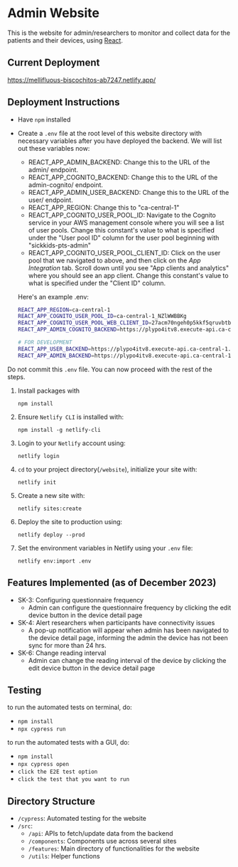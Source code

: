 # Admin Website
This is the website for admin/researchers to monitor and collect data for the patients and their devices, using [React](https://reactjs.org/).

## Current Deployment
https://mellifluous-biscochitos-ab7247.netlify.app/

## Deployment Instructions
- Have `npm` installed
- Create a `.env` file at the root level of this website directory with necessary variables after you have deployed the backend. We will list out these variables now:
   - REACT_APP_ADMIN_BACKEND: Change this to the URL of the admin/ endpoint.
   - REACT_APP_COGNITO_BACKEND: Change this to the URL of the admin-cognito/ endpoint.
   - REACT_APP_ADMIN_USER_BACKEND: Change this to the URL of the user/ endpoint.
   - REACT_APP_REGION: Change this to "ca-central-1"
   - REACT_APP_COGNITO_USER_POOL_ID: Navigate to the Cognito service in your AWS management console where you will see a list of user pools. Change this constant's value to what is specified under the "User pool ID" column for the user pool beginning with "sickkids-pts-admin"
   - REACT_APP_COGNITO_USER_POOL_CLIENT_ID: Click on the user pool that we navigated to above, and then click on the *App Integration* tab. Scroll down until you see "App clients and analytics" where you should see an app client. Change this constant's value to what is specified under the "Client ID" column.

   Here's an example .env:

   ```bash
   REACT_APP_REGION=ca-central-1
   REACT_APP_COGNITO_USER_POOL_ID=ca-central-1_NZlWWBBKg
   REACT_APP_COGNITO_USER_POOL_WEB_CLIENT_ID=27acm70ngeh0p5kkf5qruvbtbo
   REACT_APP_ADMIN_COGNITO_BACKEND=https://plypo4itv8.execute-api.ca-central-1.amazonaws.com/dev/admin-cognito

   # FOR DEVELOPMENT
   REACT_APP_USER_BACKEND=https://plypo4itv8.execute-api.ca-central-1.amazonaws.com/dev/users
   REACT_APP_ADMIN_BACKEND=https://plypo4itv8.execute-api.ca-central-1.amazonaws.com/dev/admin
   ```

Do not commit this `.env` file. You can now proceed with the rest of the steps.

1. Install packages with
   ```
   npm install
   ```
2. Ensure `Netlify CLI` is installed with:
    ```
    npm install -g netlify-cli
    ```
3. Login to your `Netlify` account using:
    ```
    netlify login
    ```
4. `cd` to your project directory(`/website`), initialize your site with:
   ```
   netlify init
   ```
5. Create a new site with:
   ```
   netlify sites:create
   ```
6. Deploy the site to production using:
   ```
   netlify deploy --prod
   ```
7. Set the environment variables in Netlify using your `.env` file:
   ```
   netlify env:import .env
   ```

## Features Implemented (as of December 2023)
- SK-3: Configuring questionnaire frequency
  - Admin can configure the questionnaire frequency by clicking the edit device button in the device detail page
- SK-4: Alert researchers when participants have connectivity issues
  - A pop-up notification will appear when admin has been navigated to the device detail page, informing the admin the device has not been sync for more than 24 hrs.
- SK-6: Change reading interval
  - Admin can change the reading interval of the device by clicking the edit device button in the device detail page

## Testing

to run the automated tests on terminal, do:
- `npm install`
- `npx cypress run`

to run the automated tests with a GUI, do:
- `npm install`
- `npx cypress open`
- `click the E2E test option`
- `click the test that you want to run`


## Directory Structure
- `/cypress`: Automated testing for the website
- `/src`:
  - `/api`: APIs to fetch/update data from the backend
  - `/components`: Components use across several sites
  - `/features`: Main directory of functionalities for the website
  - `/utils`: Helper functions